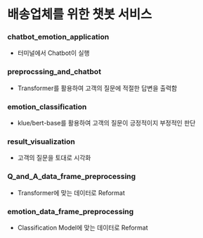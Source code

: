 # 배송업체를 위한 챗봇 서비스
### chatbot_emotion_application
* 터미널에서 Chatbot이 실행

### preprocssing_and_chatbot
* Transformer를 활용하여 고객의 질문에 적절한 답변을 출력함

### emotion_classification
* klue/bert-base를 활용하여 고객의 질문이 긍정적이지 부정적인 판단

### result_visualization
* 고객의 질문을 토대로 시각화

### Q_and_A_data_frame_preprocessing
* Transformer에 맞는 데이터로 Reformat

### emotion_data_frame_preprocessing
* Classification Model에 맞는 데이터로 Reformat
